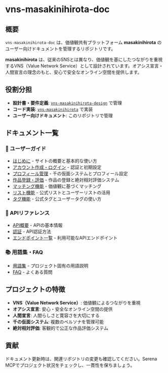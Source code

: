 # vns-masakinihirota-doc

## 概要
`vns-masakinihirota-doc` は、価値観共有プラットフォーム **masakinihirota** のユーザー向けドキュメントを管理するリポジトリです。

**masakinihirota** は、従来のSNSとは異なり、価値観を基にしたつながりを重視するVNS（Value Network Service）として設計されています。オアシス宣言・人間宣言の理念のもと、安心で安全なオンライン空間を提供します。

## 役割分担
- **設計書・要件定義**: [`vns-masakinihirota-design`](../vns-masakinihirota-design) で管理
- **コード実装**: [`vns-masakinihirota`](../vns-masakinihirota) で実装
- **ユーザー向けドキュメント**: このリポジトリで管理

## ドキュメント一覧

### 📖 ユーザーガイド
- [はじめに](./docs/user-guide/getting-started.md) - サイトの概要と基本的な使い方
- [アカウント作成・ログイン](./docs/user-guide/account.md) - 認証と初期設定
- [プロフィール管理](./docs/user-guide/profile.md) - 千の仮面システムとプロフィール設定
- [作品登録・評価](./docs/user-guide/works.md) - 作品の登録と絶対相対評価システム
- [マッチング機能](./docs/user-guide/matching.md) - 価値観に基づくマッチング
- [リスト機能](./docs/user-guide/lists.md) - 公式リストとユーザーリストの活用
- [タグ機能](./docs/user-guide/tags.md) - 公式タグとユーザータグの使い方

### 🔧 APIリファレンス
- [API概要](./docs/api/overview.md) - APIの基本情報
- [認証](./docs/api/authentication.md) - API認証方法
- [エンドポイント一覧](./docs/api/endpoints.md) - 利用可能なAPIエンドポイント

### 📚 用語集・FAQ
- [用語集](./用語.md) - プロジェクト固有の用語説明
- [FAQ](./docs/faq.md) - よくある質問

## プロジェクトの特徴
- **VNS（Value Network Service）**: 価値観によるつながりを重視
- **オアシス宣言**: 安心・安全なオンライン空間の提供
- **人間宣言**: 人間らしさと寛容さを大切にする
- **千の仮面システム**: 複数のペルソナを管理可能
- **絶対相対評価**: 客観的で公正な作品評価システム

## 貢献
ドキュメント更新時は、関連リポジトリの変更も確認してください。Serena MCPでプロジェクト状況をチェックし、一貫性を保ちましょう。
